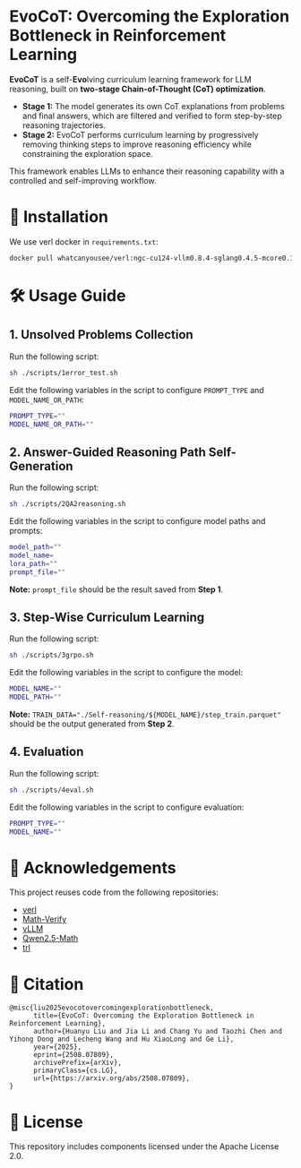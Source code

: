 # **EvoCoT**: Overcoming the Exploration Bottleneck in Reinforcement Learning

**EvoCoT** is a self-**Evo**lving curriculum learning framework for LLM reasoning, built on **two-stage Chain-of-Thought (CoT) optimization**.

- **Stage 1:** The model generates its own CoT explanations from problems and final answers, which are filtered and verified to form step-by-step reasoning trajectories.  
- **Stage 2:** EvoCoT performs curriculum learning by progressively removing thinking steps to improve reasoning efficiency while constraining the exploration space.

This framework enables LLMs to enhance their reasoning capability with a controlled and self-improving workflow.

# 🧱 Installation

We use verl docker in `requirements.txt`:

```bash
docker pull whatcanyousee/verl:ngc-cu124-vllm0.8.4-sglang0.4.5-mcore0.12.0-te2.2
```

# 🛠️ Usage Guide

## 1. Unsolved Problems Collection

Run the following script:

```bash
sh ./scripts/1error_test.sh
````

Edit the following variables in the script to configure `PROMPT_TYPE` and `MODEL_NAME_OR_PATH`:

```bash
PROMPT_TYPE=""
MODEL_NAME_OR_PATH=""
```

## 2. Answer-Guided Reasoning Path Self-Generation

Run the following script:

```bash
sh ./scripts/2QA2reasoning.sh
````

Edit the following variables in the script to configure model paths and prompts:

```bash
model_path=""
model_name=
lora_path=""
prompt_file=""
```

**Note:** `prompt_file` should be the result saved from **Step 1**.

## 3. Step-Wise Curriculum Learning

Run the following script:

```bash
sh ./scripts/3grpo.sh
````

Edit the following variables in the script to configure the model:

```bash
MODEL_NAME=""
MODEL_PATH=""
```

**Note:**
`TRAIN_DATA="./Self-reasoning/${MODEL_NAME}/step_train.parquet"` should be the output generated from **Step 2**.

## 4. Evaluation

Run the following script:

```bash
sh ./scripts/4eval.sh
````

Edit the following variables in the script to configure evaluation:

```bash
PROMPT_TYPE=""
MODEL_NAME=""
```

# 🤝 Acknowledgements

This project reuses code from the following repositories:

* [verl](https://github.com/volcengine/verl)
* [Math-Verify](https://github.com/huggingface/Math-Verify)
* [vLLM](https://github.com/vllm-project/vllm)
* [Qwen2.5-Math](https://github.com/QwenLM/Qwen2.5-Math)
* [trl](https://github.com/huggingface/trl)

# 📜 Citation

```
@misc{liu2025evocotovercomingexplorationbottleneck,
      title={EvoCoT: Overcoming the Exploration Bottleneck in Reinforcement Learning}, 
      author={Huanyu Liu and Jia Li and Chang Yu and Taozhi Chen and Yihong Dong and Lecheng Wang and Hu XiaoLong and Ge Li},
      year={2025},
      eprint={2508.07809},
      archivePrefix={arXiv},
      primaryClass={cs.LG},
      url={https://arxiv.org/abs/2508.07809}, 
}
```

# 📄 License

This repository includes components licensed under the Apache License 2.0.
